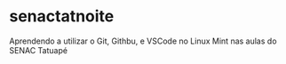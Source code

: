 # senactatnoite
Aprendendo a utilizar o Git, Githbu, e VSCode no Linux Mint nas aulas do SENAC Tatuapé
